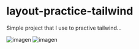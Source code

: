 # layout-practice-tailwind
Simple project that I use to practive tailwind...


![imagen](https://github.com/matias248/layout-practice-tailwind/assets/64227802/feb420a5-94e9-4b6b-8200-7e1b555b9e02)
![imagen](https://github.com/matias248/layout-practice-tailwind/assets/64227802/f686bff7-06e5-4d60-b976-b9824db26b72)
